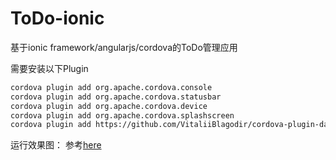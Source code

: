 ToDo-ionic
==========

基于ionic framework/angularjs/cordova的ToDo管理应用

需要安装以下Plugin
```bash
cordova plugin add org.apache.cordova.console
cordova plugin add org.apache.cordova.statusbar
cordova plugin add org.apache.cordova.device
cordova plugin add org.apache.cordova.splashscreen
cordova plugin add https://github.com/VitaliiBlagodir/cordova-plugin-datepicker.git
```
运行效果图：
参考[here](http://rensanning.iteye.com/blog/2072034)
